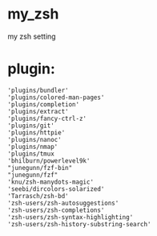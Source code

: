 # my_zsh
my zsh setting

# plugin:

    'plugins/bundler'
    'plugins/colored-man-pages'
    'plugins/completion'
    'plugins/extract'
    'plugins/fancy-ctrl-z'
    'plugins/git'
    'plugins/httpie'
    'plugins/nanoc'
    'plugins/nmap'
    'plugins/tmux
    'bhilburn/powerlevel9k'
    "junegunn/fzf-bin"
    "junegunn/fzf"
    'knu/zsh-manydots-magic'
    'seebi/dircolors-solarized'
    'Tarrasch/zsh-bd'
    'zsh-users/zsh-autosuggestions'
    'zsh-users/zsh-completions'
    'zsh-users/zsh-syntax-highlighting'
    'zsh-users/zsh-history-substring-search'
